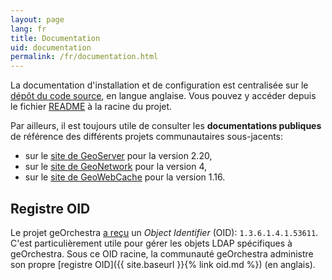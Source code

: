 ```yaml
---
layout: page
lang: fr
title: Documentation
uid: documentation
permalink: /fr/documentation.html
---
```


La documentation d'installation et de configuration est centralisée sur le [dépôt du code source](https://github.com/georchestra/georchestra/), en langue anglaise.
Vous pouvez y accéder depuis le fichier [README](https://github.com/georchestra/georchestra/blob/master/README.md) à la racine du projet.

Par ailleurs, il est toujours utile de consulter les **documentations publiques** de référence des différents projets communautaires sous-jacents:

 * sur le [site de GeoServer](https://docs.geoserver.org/maintain/en/user/) pour la version 2.20,
 * sur le [site de GeoNetwork](https://www.geonetwork-opensource.org/manuals/4.0.x/en/) pour la version 4,
 * sur le [site de GeoWebCache](https://www.geowebcache.org/docs/current/index.html) pour la version 1.16.

## Registre OID

Le projet geOrchestra [a reçu](https://www.iana.org/assignments/enterprise-numbers/enterprise-numbers)
un *Object Identifier* (OID): `1.3.6.1.4.1.53611`. C'est particulièrement utile
pour gérer les objets LDAP spécifiques à geOrchestra. Sous ce OID racine, la
communauté geOrchestra administre son propre
[registre OID]({{ site.baseurl }}{% link oid.md %}) (en anglais).
